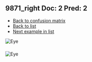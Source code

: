 ## 9871_right Doc: 2 Pred: 2
- [Back to confusion matrix](https://github.com/juliandewit/kaggle_retinopathy/blob/master/matrix.md)
- [Back to list](https://github.com/juliandewit/kaggle_retinopathy/blob/master/lists/22/list.md)
- [Next example in list](https://github.com/juliandewit/kaggle_retinopathy/blob/master/lists/22/98/9876_left.md)

![Eye](https://retinopaty.blob.core.windows.net/size1024/9871_right_2.jpeg)

### 

![Eye]()
